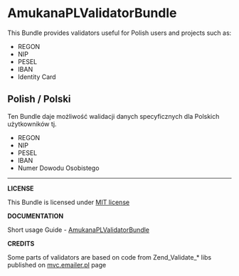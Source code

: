 AmukanaPLValidatorBundle
========================

This Bundle provides validators useful for Polish users and projects such as:

* REGON
* NIP
* PESEL
* IBAN
* Identity Card

Polish / Polski
---------------

Ten Bundle daje możliwość walidacji danych specyficznych dla Polskich użytkowników tj.

* REGON
* NIP
* PESEL
* IBAN
* Numer Dowodu Osobistego


-----------

**LICENSE**

This Bundle is licensed under [MIT license](https://github.com/nysander/AmukanaPLValidatorBundle/blob/master/Resources/meta/LICENSE)

**DOCUMENTATION**

Short usage Guide - [AmukanaPLValidatorBundle](https://github.com/nysander/AmukanaPLValidatorBundle/blob/master/Resources/doc/index.rst)

**CREDITS**

Some parts of validators are based on code from Zend\_Validate\_* libs published on [mvc.emailer.pl](http://mvc.emailer.pl/zend-framework) page